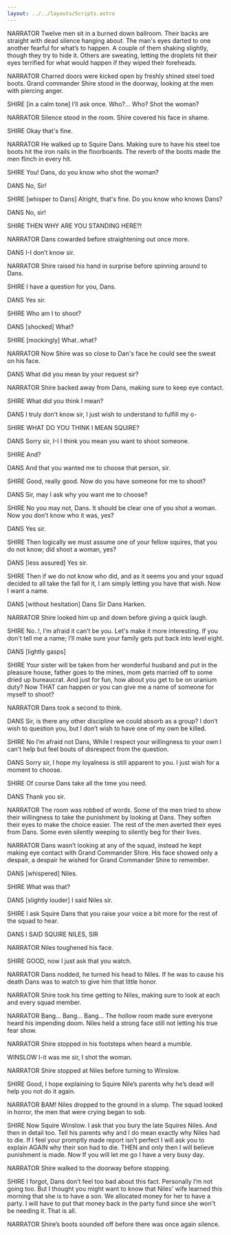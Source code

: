 ```yaml
---
layout: ../../layouts/Scripts.astro
---
```


NARRATOR
Twelve men sit in a burned down ballroom. Their backs are straight with dead silence hanging about. The man's eyes darted to one another fearful for what’s to happen. A couple of them shaking slightly, though they try to hide it. Others are sweating, letting the droplets hit their eyes terrified for what would happen if they wiped their foreheads. 

NARRATOR
Charred doors were kicked open by freshly shined steel toed boots. Grand commander Shire stood in the doorway, looking at the men with piercing anger. 

SHIRE
[in a calm tone]
I’ll ask once. 
Who?... Who? Shot the woman?

NARRATOR
Silence stood in the room. Shire covered his face in shame.

SHIRE
Okay that's fine.

NARRATOR
He walked up to Squire Dans. Making sure to have his steel toe boots hit the iron nails in the floorboards. The reverb of the boots made the men flinch in every hit. 

SHIRE
You! Dans, do you know who shot the woman?

DANS
No, Sir!

SHIRE
[whisper to Dans]
Alright, that's fine. Do you know who knows Dans?
 
DANS
No, sir!

SHIRE
THEN WHY ARE YOU STANDING HERE?!

NARRATOR
Dans cowarded before straightening out once more. 

DANS
I-I don’t know sir.

NARRATOR
Shire raised his hand in surprise before spinning around to Dans. 

SHIRE
I have a question for you, Dans.

DANS
Yes sir.

SHIRE
Who am I to shoot?

DANS
[shocked]
What?

SHIRE
[mockingly]
What..what?

NARRATOR
Now Shire was so close to Dan's face he could see the sweat on his face. 

DANS
What did you mean by your request sir?

NARRATOR
Shire backed away from Dans, making sure to keep eye contact. 

SHIRE
What did you think I mean?

DANS
I truly don’t know sir, I just wish to understand to fulfill my o-

SHIRE
WHAT DO YOU THINK I MEAN SQUIRE?

DANS
Sorry sir, I-I I think you mean you want to shoot someone.

SHIRE
And?

DANS
And that you wanted me to choose that person, sir. 

SHIRE
Good, really good. Now do you have someone for me to shoot?

DANS
Sir, may I ask why you want me to choose?

SHIRE
No you may not, Dans. It should be clear one of you shot a woman. Now you don’t know who it was, yes?

DANS
Yes sir.

SHIRE
Then logically we must assume one of your fellow squires, that you do not know; did shoot a woman, yes?

DANS
[less assured]
Yes sir.

SHIRE
Then if we do not know who did, and as it seems you and your squad decided to all take the fall for it, I am simply letting you have that wish. Now I want a name.

DANS
[without hesitation]
Dans Sir Dans Harken.

NARRATOR
Shire looked him up and down before giving a quick laugh. 

SHIRE
No..!, I’m afraid it can’t be you. Let's make it more interesting. If you don't tell me a name; I’ll make sure your family gets put back into level eight.

DANS
[lightly gasps]

SHIRE
Your sister will be taken from her wonderful husband and put in the pleasure house, father goes to the mines, mom gets married off to some dried up bureaucrat. And just for fun, how about you get to be on uranium duty? Now THAT can happen or you can give me a name of someone for myself to shoot?

NARRATOR
Dans took a second to think. 

DANS
Sir, is there any other discipline we could absorb as a group? I don’t wish to question you, but I don’t wish to have one of my own be killed.

SHIRE
No I’m afraid not Dans, While I respect your willingness to your own I can't help but feel bouts of disrespect from the question.

DANS
Sorry sir, I hope my loyalness is still apparent to you. I just wish for a moment to choose.

SHIRE
Of course Dans take all the time you need.

DANS
Thank you sir.

NARRATOR
The room was robbed of words. Some of the men tried to show their willingness to take the punishment by looking at Dans. They soften their eyes to make the choice easier. The rest of the men averted their eyes from Dans.  Some even silently weeping to silently beg for their lives. 


NARRATOR
Dans wasn’t looking at any of the squad, instead he kept making eye contact with Grand Commander Shire. His face showed only a despair, a despair he wished for Grand Commander Shire to remember.

DANS
[whispered]
Niles.

SHIRE
What was that? 

DANS
[slightly louder]
I said Niles sir.

SHIRE
I ask Squire Dans that you raise your voice a bit more for the rest of the squad to hear.

DANS
I SAID SQUIRE NILES, SIR

NARRATOR
Niles toughened his face.

SHIRE
GOOD, now I just ask that you watch.

NARRATOR
Dans nodded, he turned his head to Niles. If he was to cause his death Dans was to watch to give him that little honor. 

NARRATOR
Shire took his time getting to Niles, making sure to look at each and every squad member. 

NARRATOR
Bang… Bang… Bang… The hollow room made sure everyone heard his impending doom. Niles held a strong face still not letting his true fear show. 

NARRATOR
Shire stopped in his footsteps when heard a mumble. 


WINSLOW
I-it was me sir, I shot the woman.

NARRATOR
Shire stopped at Niles before turning to Winslow. 

SHIRE
Good, I hope explaining to Squire Nile’s parents why he’s dead will help you not do it again.

NARRATOR
BAM! Niles dropped to the ground in a slump. The squad looked in horror, the men that were crying began to sob. 

SHIRE
Now Squire Winslow. I ask that you bury the late Squires Niles. And then in detail too. Tell his parents why and I do mean exactly why Niles had to die. If I feel your promptly made report isn’t perfect I will ask you to explain AGAIN why their son had to die. THEN and only then I will believe punishment is made.  Now If you will let me go I have a very busy day.

NARRATOR
Shire walked to the doorway before stopping. 

SHIRE
I forgot, Dans don’t feel too bad about this fact. Personally I’m not going too. But I thought you might want to know that Niles' wife learned this morning that she is to have a son. We allocated money for her to have a party. I will have to put that money back in the party fund since she won't be needing it. That is all.

NARRATOR
Shire’s boots sounded off before there was once again silence. 